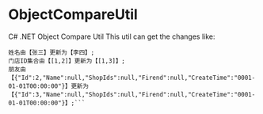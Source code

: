 # ObjectCompareUtil
C# .NET Object Compare Util
This util can get the changes like:
```主键由【1】更新为【2】;
姓名由【张三】更新为【李四】;
门店ID集合由【[1,2]】更新为【[1,3]】;
朋友由【{"Id":2,"Name":null,"ShopIds":null,"Firend":null,"CreateTime":"0001-01-01T00:00:00"}】更新为【{"Id":3,"Name":null,"ShopIds":null,"Firend":null,"CreateTime":"0001-01-01T00:00:00"}】;```
